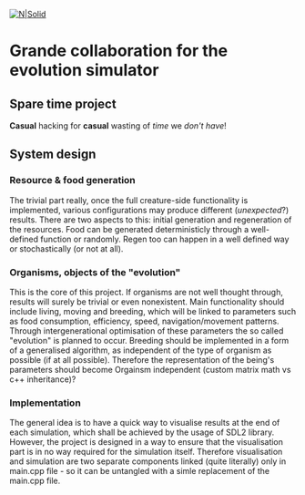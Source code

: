 [![N|Solid](https://www.fmf.uni-lj.si/si/img/logo.gif)](https://en.wikipedia.org/wiki/Evolution)

# Grande collaboration for the evolution simulator
## Spare time project
**Casual** hacking for **casual** wasting of *time* we *don't have*!
## System design
### Resource & food generation
The trivial part really, once the full creature-side functionality is implemented,
various configurations may produce different (*unexpected*?) results. There are two
aspects to this: initial generation and regeneration of the resources. Food can be
generated deterministicly through a well-defined function or randomly. Regen too can
happen in a well defined way or stochastically (or not at all).
### Organisms, objects of the "evolution"
This is the core of this project. If organisms are not well thought through, results
will surely be trivial or even nonexistent. Main functionality should include living,
moving and breeding, which will be linked to parameters such as food consumption,
efficiency, speed, navigation/movement patterns. Through intergenerational optimisation
of these parameters the so called "evolution" is planned to occur.
Breeding should be implemented in a form of a generalised algorithm, as independent of
the type of organism as possible (if at all possible). Therefore the representation of
the being's parameters should become Orgainsm independent (custom matrix math vs c++ inheritance)?
### Implementation
The general idea is to have a quick way to visualise results at the end of each simulation,
which shall be achieved by the usage of SDL2 library. However, the project is designed in
a way to ensure that the visualisation part is in no way required for the simulation itself.
Therefore visualisation and simulation are two separate components linked (quite literally)
only in main.cpp file - so it can be untangled with a simle replacement of the main.cpp file.
